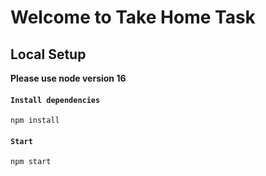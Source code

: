<h1>Welcome to Take Home Task</h1>

## Local Setup
**Please use node version 16**
#### `Install dependencies`
```
npm install
```
#### `Start`
```
npm start
```
